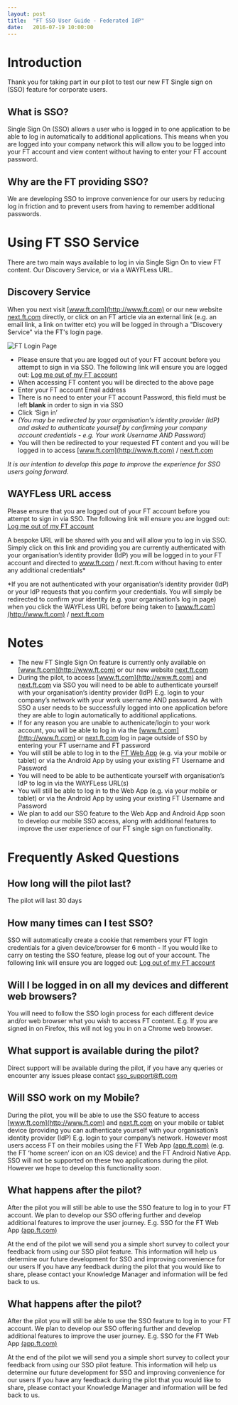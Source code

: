 ```yaml
---
layout: post
title:  "FT SSO User Guide - Federated IdP"
date:   2016-07-19 10:00:00
---
```


# Introduction 
Thank you for taking part in our pilot to test our new FT Single sign on (SSO) feature for corporate users. 

## What is SSO? 
Single Sign On (SSO) allows a user who is logged in to one application 
to be able to log in automatically to additional applications. This 
means when you are logged into your company network this will allow you 
to be logged into your FT account and view content without having to 
enter your FT account password.
  
## Why are the FT providing SSO?
We are developing SSO to improve convenience for our users by reducing 
log in friction and to prevent users from having to remember additional 
passwords.

# Using FT SSO Service

There are two main ways available to log in via Single Sign On to view FT content. Our Discovery Service, or via a WAYFLess URL. 

## Discovery Service
When you next visit [www.ft.com](http://www.ft.com) or our new website [next.ft.com](https://next.ft.com) directly, 
or click on an FT article via an external link (e.g. an email link, a 
link on twitter etc) you will be logged in through a "Discovery Service"
 via the FT's login page.

![FT Login Page](/sso-support/assets/images/login-page.png) 

* Please ensure that you are logged out of your FT account before you 
attempt to sign in via SSO. The following link will ensure you are 
logged out: [Log me out of my FT account](https://accounts.ft.com/logout)
* When accessing FT content you will be directed to the above page
* Enter your FT account Email address
* There is no need to enter your FT account Password, this field must be left **blank** in order to sign in via SSO
* Click ‘Sign in’
* *(You may be redirected by your organisation's identity provider (IdP) and asked to authenticate yourself by confirming your company account credentials - e.g. Your work Username AND Password)*
* You will then be redirected to your requested FT content and you will be
 logged in to access [www.ft.com](http://www.ft.com) / [next.ft.com](https://next.ft.com)

_It is our intention to develop this page to improve the experience for SSO users going forward._

## WAYFLess URL access
Please ensure that you are logged out of your FT account before you 
attempt to sign in via SSO. The following link will ensure you are 
logged out: [Log me out of my FT account](https://accounts.ft.com/logout)

A bespoke URL will be shared with you and will allow you to log in via SSO. 
 Simply click on this link and providing you are currently authenticated with your 
 organisation’s identity provider (IdP) you will be logged in to your 
 FT account and directed to www.ft.com / next.ft.com without having to 
 enter any additional credentials*

*If you are not authenticated with your organisation’s identity provider
 (IdP) or your IdP requests that you confirm your credentials. You will
  simply be redirected to confirm your identity (e.g. your 
  organisation’s log in page) when you click the WAYFLess URL before 
  being taken to [www.ft.com](http://www.ft.com) / [next.ft.com](https://next.ft.com)

# Notes
* The new FT Single Sign On feature is currently only available on  [www.ft.com](http://www.ft.com) or our new website [next.ft.com](https://next.ft.com)
* During the pilot, to access [www.ft.com](http://www.ft.com) and [next.ft.com](https://next.ft.com) via SSO you will need to be able to authenticate yourself with your organisation’s identity provider (IdP) E.g. login to your company’s network with your work username AND password. As with SSO a user needs to be successfully logged into one application before they are able to login automatically to additional applications.
* If for any reason you are unable to authenicate/login to your work account, you will be able to log in via the [www.ft.com](http://www.ft.com) or [next.ft.com](https://next.ft.com) log in page outside of SSO by entering your FT username and FT password
* You will still be able to log in to the [FT Web App](https://app.ft.com) (e.g. via your mobile or tablet) or via the Android App by using your existing FT Username and Password
* You will need to be able to be authenticate yourself with organisation’s IdP to log in via the WAYFLess URL(s)
* You will still be able to log in to the Web App (e.g. via your mobile or tablet) or via the Android App by using your existing FT Username and Password
* We plan to add our SSO feature to the Web App and Android App soon to develop our mobile SSO access, along with additional features to improve the user experience of our FT single sign on functionality.

# Frequently Asked Questions

## How long will the pilot last?
The pilot will last 30 days

## How many times can I test SSO?
SSO will automatically create a cookie that remembers your FT login credentials for a given device/browser for 6 month - If you would like to carry on testing the SSO feature, please log out of your account. The following link will ensure you are logged out: [Log out of my FT account](https://accounts.ft.com/logout)

## Will I be logged in on all my devices and different web browsers?
You will need to follow the SSO login process for each different device and/or web browser what you wish to access FT content. E.g. If you are signed in on Firefox, this will not log you in on a Chrome web browser.

## What support is available during the pilot?
Direct support will be available during the pilot, if you have any queries or encounter any issues please contact sso_support@ft.com  

## Will SSO work on my Mobile?
During the pilot, you will be able to use the SSO feature to access [www.ft.com](http://www.ft.com) and [next.ft.com](https://next.ft.com) on your mobile or tablet device (providing you can authenticate yourself with your organisation’s identity provider (IdP) E.g. login to your company’s network.
However most users access FT on their mobiles using the FT Web App [(app.ft.com)](http://app.ft.com) (e.g. the FT ‘home screen’ icon on an IOS device) and the FT Android Native App. SSO will not be supported on these two applications during the pilot. However we hope to develop this functionality soon.

## What happens after the pilot?
After the pilot you will still be able to use the SSO feature to log in to your FT account. We plan to develop our SSO offering further and develop additional features to improve the user journey. E.g. SSO for the FT Web App [(app.ft.com)](http://app.ft.com)

At the end of the pilot we will send you a simple short survey to collect your feedback from using our SSO pilot feature. This information will help us determine our future development for SSO and improving convenience for our users
If you have any feedback during the pilot that you would like to share, please contact your Knowledge Manager and information will be fed back to us. 

## What happens after the pilot?
After the pilot you will still be able to use the SSO feature to log in to your FT account. We plan to develop our SSO offering further and develop additional features to improve the user journey. E.g. SSO for the FT Web App [(app.ft.com)](http://app.ft.com)

At the end of the pilot we will send you a simple short survey to collect your feedback from using our SSO pilot feature. This information will help us determine our future development for SSO and improving convenience for our users
If you have any feedback during the pilot that you would like to share, please contact your Knowledge Manager and information will be fed back to us. 

